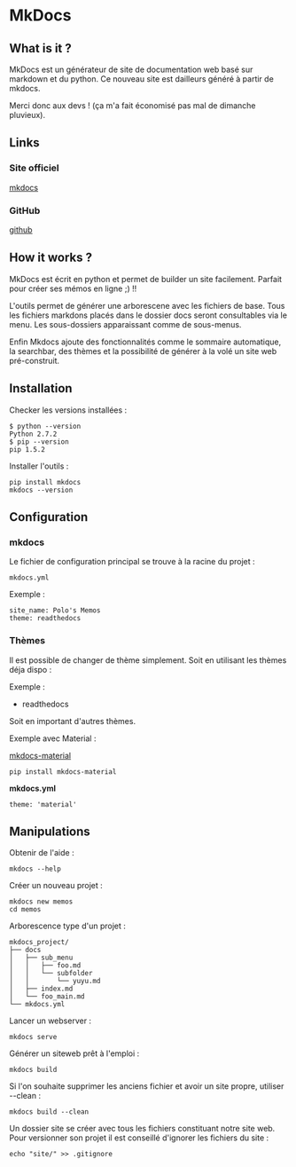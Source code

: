 MkDocs
==============================

What is it ?
-----------------------------

MkDocs est un générateur de site de documentation web basé sur markdown et du python.
Ce nouveau site est dailleurs généré à partir de mkdocs.

Merci donc aux devs ! (ça m'a fait économisé pas mal de dimanche pluvieux).

Links
-----------------------------

### Site officiel

[mkdocs](http://www.mkdocs.org/#mkdocs)

### GitHub

[github](https://github.com/mkdocs/mkdocs)

How it works ?
-----------------------------

MkDocs est écrit en python et permet de builder un site facilement.
Parfait pour créer ses mémos en ligne ;) !!

L'outils permet de générer une arborescene avec les fichiers de base.
Tous les fichiers markdons placés dans le dossier docs seront consultables via le menu.
Les sous-dossiers apparaissant comme de sous-menus.

Enfin Mkdocs ajoute des fonctionnalités comme le sommaire automatique, la searchbar, des thèmes et la possibilité de générer à la volé un site web pré-construit.

Installation
-----------------------------

Checker les versions installées :

    $ python --version
    Python 2.7.2
    $ pip --version
    pip 1.5.2

Installer l'outils :

    pip install mkdocs
    mkdocs --version


Configuration
-----------------------------

### mkdocs

Le fichier de configuration principal se trouve à la racine du projet :

    mkdocs.yml

Exemple :

    site_name: Polo's Memos
    theme: readthedocs

### Thèmes

Il est possible de changer de thème simplement.
Soit en utilisant les thèmes déja dispo :

Exemple :

* readthedocs

Soit en important d'autres thèmes.

Exemple avec Material :

[mkdocs-material](http://squidfunk.github.io/mkdocs-material/)

    pip install mkdocs-material

**mkdocs.yml**

    theme: 'material'


Manipulations
-----------------------------

Obtenir de l'aide :

    mkdocs --help

Créer un nouveau projet :

    mkdocs new memos
    cd memos

Arborescence type d'un projet :

    mkdocs_project/
    ├── docs
    │   ├── sub_menu
    │   │   ├── foo.md
    │   │   └── subfolder
    │   │       └── yuyu.md
    │   ├── index.md
    │   └── foo_main.md
    └── mkdocs.yml

Lancer un webserver :

    mkdocs serve

Générer un siteweb prêt à l'emploi :

    mkdocs build

Si l'on souhaite supprimer les anciens fichier et avoir un site propre, utiliser --clean :

    mkdocs build --clean

Un dossier site se créer avec tous les fichiers constituant notre site web.
Pour versionner son projet il est conseillé d'ignorer les fichiers du site :

    echo "site/" >> .gitignore
